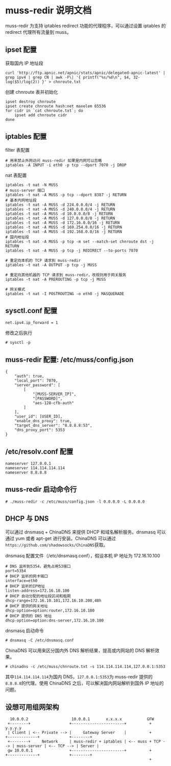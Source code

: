 # muss-redir 说明文档

muss-redir 为支持 iptables redirect 功能的代理程序，可以通过设置 iptables 的 redirect 代理所有流量到 muss。

## ipset 配置

获取国内 IP 地址段

```
curl 'http://ftp.apnic.net/apnic/stats/apnic/delegated-apnic-latest' | grep ipv4 | grep CN | awk -F\| '{ printf("%s/%d\n", $4, 32-log($5)/log(2)) }' > chnroute.txt
```

创建 chnroute 表并初始化

```
ipset destroy chnroute
ipset create chnroute hash:net maxelem 65536
for cidr in `cat chnroute.txt`; do
    ipset add chnroute cidr
done
```

## iptables 配置

filter 表配置

```
# 用来禁止外网访问 muss-redir 如果是内网可以忽略
iptables -A INPUT -i eth0 -p tcp --dport 7070 -j DROP
```

nat 表配置

```
iptables -t nat -N MUSS
# muss-server 端口
iptables -t nat -A MUSS -p tcp --dport 8387 -j RETURN
# 基本内网地址段
iptables -t nat -A MUSS -d 224.0.0.0/4 -j RETURN
iptables -t nat -A MUSS -d 240.0.0.0/4 -j RETURN
iptables -t nat -A MUSS -d 10.0.0.0/8 -j RETURN
iptables -t nat -A MUSS -d 127.0.0.0/8 -j RETURN
iptables -t nat -A MUSS -d 172.16.0.0/16 -j RETURN
iptables -t nat -A MUSS -d 169.254.0.0/16 -j RETURN
iptables -t nat -A MUSS -d 192.168.0.0/16 -j RETURN
# 国内地址段
iptables -t nat -A MUSS -p tcp -m set --match-set chnroute dst -j RETURN
iptables -t nat -A MUSS -p tcp -j REDIRECT --to-ports 7070

# 重定向本机的 TCP 请求到 muss-redir
iptables -t nat -A OUTPUT -p tcp -j MUSS

# 重定向其他机器的 TCP 请求到 muss-redir，改规则用于网关服务
iptables -t nat -A PREROUTING -p tcp -j MUSS

# 网关模式
iptables -t nat -I POSTROUTING -o eth0 -j MASQUERADE
```

## sysctl.conf 配置

```
net.ipv4.ip_forward = 1
```

修改之后执行

```
# sysctl -p
```

## muss-redir 配置: /etc/muss/config.json

```
{
    "auth": true,
    "local_port": 7070,
    "server_password": [
        [
            "[MUSS-SERVER_IP]",
            "[PASSWORD]",
            "aes-128-cfb-auth"
        ]
    ],
    "user_id": [USER_ID],
    "enable_dns_proxy": true,
    "target_dns_server": "8.8.8.8:53",
    "dns_proxy_port": 5353
}
```

## /etc/resolv.conf 配置

```
nameserver 127.0.0.1
nameserver 114.114.114.114
nameserver 8.8.8.8
```

## muss-redir 启动命令行

```
# ./muss-redir -c /etc/muss/config.json -l 0.0.0.0 -L 0.0.0.0
```

## DHCP 与 DNS

可以通过 dnsmasq + ChinaDNS 来提供 DHCP 和域名解析服务。dnsmasq 可以通过 yum 或者 apt-get 进行安装。ChinaDNS 可以通过`https://github.com/shadowsocks/ChinaDNS`获取。

dnsmasq 配置文件（/etc/dnsmasq.conf），假设本机 IP 地址为 172.16.10.100

```
# DNS 监听到5354，避免占用53端口
port=5354
# DHCP 监听的网卡端口
interface=eth0
# DHCP 监听的IP地址
listen-address=172.16.10.100
# DHCP 自动分配的地址段区间和租期
dhcp-range=172.16.10.101,172.16.10.200,48h
# DHCP 提供的网关地址
dhcp-option=option:router,172.16.10.100
# DHCP 提供的 DNS 地址
dhcp-option=option:dns-server,172.16.10.100
```

dnsmasq 启动命令

```
# dnsmasq -C /etc/dnsmasq.conf
```

ChinaDNS 可以用来区分国内外 DNS 解析结果，提高或内网站的 DNS 解析效果。

```
# chinadns -c /etc/muss/chnroute.txt -s 114.114.114.114,127.0.0.1:5353
```

其中`114.114.114.114`为国内 DNS，`127.0.0.1:5353`为 muss-redir 提供的`8.8.8.8`的代理。使用 ChinaDNS 之后，可以解决国内网站解析到国外 IP 地址的问题。

## 设想可用组网架构

```
  10.0.0.2                   10.0.0.1       x.x.x.x           GFW
 +--------+                 +-----------------------+          +         y.y.y.y
 | Client | <-- Private --> |     Gateway Server    |          +         +-------------+             +--------+
 +--------+     Network     | muss-redir + iptables | <-- muss + TCP --> | muss-server | <-- TCP --> | Server |
 gw 10.0.0.1                +-----------------------+          +         +-------------+             +--------+
                                                               +
```
